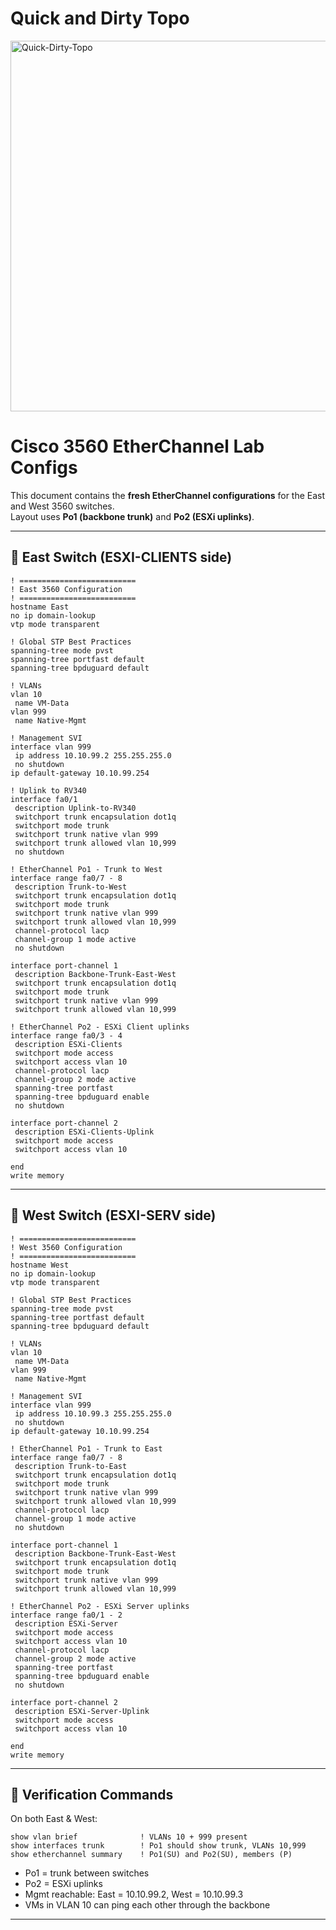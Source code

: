 # Quick and Dirty Topo
<img width="1370" height="593" alt="Quick-Dirty-Topo" src="https://github.com/user-attachments/assets/19b9e796-98d5-447a-9cd0-e91d4a6f024e" />

# Cisco 3560 EtherChannel Lab Configs

This document contains the **fresh EtherChannel configurations** for the East and West 3560 switches.  
Layout uses **Po1 (backbone trunk)** and **Po2 (ESXi uplinks)**.  

---

## 🔹 East Switch (ESXI-CLIENTS side)

```cisco
! ==========================
! East 3560 Configuration
! ==========================
hostname East
no ip domain-lookup
vtp mode transparent

! Global STP Best Practices
spanning-tree mode pvst
spanning-tree portfast default
spanning-tree bpduguard default

! VLANs
vlan 10
 name VM-Data
vlan 999
 name Native-Mgmt

! Management SVI
interface vlan 999
 ip address 10.10.99.2 255.255.255.0
 no shutdown
ip default-gateway 10.10.99.254

! Uplink to RV340
interface fa0/1
 description Uplink-to-RV340
 switchport trunk encapsulation dot1q
 switchport mode trunk
 switchport trunk native vlan 999
 switchport trunk allowed vlan 10,999
 no shutdown

! EtherChannel Po1 - Trunk to West
interface range fa0/7 - 8
 description Trunk-to-West
 switchport trunk encapsulation dot1q
 switchport mode trunk
 switchport trunk native vlan 999
 switchport trunk allowed vlan 10,999
 channel-protocol lacp
 channel-group 1 mode active
 no shutdown

interface port-channel 1
 description Backbone-Trunk-East-West
 switchport trunk encapsulation dot1q
 switchport mode trunk
 switchport trunk native vlan 999
 switchport trunk allowed vlan 10,999

! EtherChannel Po2 - ESXi Client uplinks
interface range fa0/3 - 4
 description ESXi-Clients
 switchport mode access
 switchport access vlan 10
 channel-protocol lacp
 channel-group 2 mode active
 spanning-tree portfast
 spanning-tree bpduguard enable
 no shutdown

interface port-channel 2
 description ESXi-Clients-Uplink
 switchport mode access
 switchport access vlan 10

end
write memory

```

---

## 🔹 West Switch (ESXI-SERV side)

```cisco
! ==========================
! West 3560 Configuration
! ==========================
hostname West
no ip domain-lookup
vtp mode transparent

! Global STP Best Practices
spanning-tree mode pvst
spanning-tree portfast default
spanning-tree bpduguard default

! VLANs
vlan 10
 name VM-Data
vlan 999
 name Native-Mgmt

! Management SVI
interface vlan 999
 ip address 10.10.99.3 255.255.255.0
 no shutdown
ip default-gateway 10.10.99.254

! EtherChannel Po1 - Trunk to East
interface range fa0/7 - 8
 description Trunk-to-East
 switchport trunk encapsulation dot1q
 switchport mode trunk
 switchport trunk native vlan 999
 switchport trunk allowed vlan 10,999
 channel-protocol lacp
 channel-group 1 mode active
 no shutdown

interface port-channel 1
 description Backbone-Trunk-East-West
 switchport trunk encapsulation dot1q
 switchport mode trunk
 switchport trunk native vlan 999
 switchport trunk allowed vlan 10,999

! EtherChannel Po2 - ESXi Server uplinks
interface range fa0/1 - 2
 description ESXi-Server
 switchport mode access
 switchport access vlan 10
 channel-protocol lacp
 channel-group 2 mode active
 spanning-tree portfast
 spanning-tree bpduguard enable
 no shutdown

interface port-channel 2
 description ESXi-Server-Uplink
 switchport mode access
 switchport access vlan 10

end
write memory

```

---

## 🔹 Verification Commands

On both East & West:

```cisco
show vlan brief              ! VLANs 10 + 999 present
show interfaces trunk        ! Po1 should show trunk, VLANs 10,999
show etherchannel summary    ! Po1(SU) and Po2(SU), members (P)
```

- Po1 = trunk between switches  
- Po2 = ESXi uplinks  
- Mgmt reachable: East = 10.10.99.2, West = 10.10.99.3  
- VMs in VLAN 10 can ping each other through the backbone  

---
